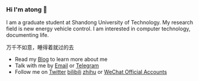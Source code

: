 ### Hi I'm atong 👋

I am a graduate student at Shandong University of Technology.
My research field is new energy vehicle control.
I am interested in computer technology, documenting life.

万千不如意，睡得着就过的去

- Read my [Blog](https://atong.run) to learn more about me
- Talk with me by [Email](mailto:atongrun@outlook.com) or [Telegram](https://t.me/atongrun)
- Follow me on [Twitter](https://twitter.com/atongrun) [bilibili](https://space.bilibili.com/385227660?spm_id_from=333.1007.0.0) [zhihu](https://www.zhihu.com/people/qian-lan-wa) or [WeChat Official Accounts](https://open.weixin.qq.com/qr/code?username=gh_0775e1b16e93)

